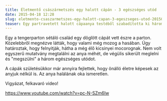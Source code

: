 ```yaml
---
title: Életmentő császármetszés egy halott cápán - 3 egészséges utód
date: 2015-04-18 12:28
slug: eletmento-csaszarmetszes-egy-halott-capan-3-egeszseges-utod-20150418cp
teaser: Egy partravetett halott cápaanya testéből szabadította ki három még élő kicsinyét egy arra járó ember. A műtét ugyan egyáltalán nem volt szakszerű, de a kicsit megmenkültek.
---
```


Egy a tengerparton sétáló család egy döglött cápát vett észre a parton. Közelebbről megnézve látták, hogy valami még mozog a hasában. Úgy határoztak, hogy felnyitják, hátha a még élő kicsinyei mocorognak. Nem volt egyszerű mutatvány megtalálni az anya méhét, de végülis sikerült meglelni és "megszülni" a három egészséges utódot.

A cápák születésükkor már annyira fejlettek, hogy önálló életre képesek az anyjuk nélkül is. Az anya halálának oka ismeretlen.

Vigyázat, felkavaró video!

https://www.youtube.com/watch?v=pc-N-SZm6Iw

